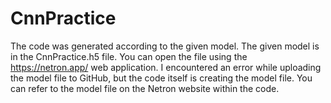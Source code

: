 # CnnPractice
The code was generated according to the given model. The given model is in the CnnPractice.h5 file. You can open the file using the https://netron.app/ web application.
I encountered an error while uploading the model file to GitHub, but the code itself is creating the model file. You can refer to the model file on the Netron website within the code.

